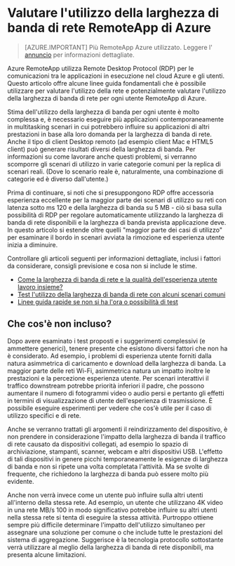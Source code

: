 
<properties 
    pageTitle="Valutare l'utilizzo della larghezza di banda di rete RemoteApp di Azure | Microsoft Azure"
    description="Informazioni sui requisiti di larghezza di banda di rete per le raccolte di Azure RemoteApp e aggiungere app."
    services="remoteapp"
    documentationCenter="" 
    authors="lizap" 
    manager="mbaldwin" />

<tags 
    ms.service="remoteapp" 
    ms.workload="compute" 
    ms.tgt_pltfrm="na" 
    ms.devlang="na" 
    ms.topic="article" 
    ms.date="08/15/2016" 
    ms.author="elizapo" />

# <a name="estimate-azure-remoteapp-network-bandwidth-usage"></a>Valutare l'utilizzo della larghezza di banda di rete RemoteApp di Azure 

> [AZURE.IMPORTANT]
> Più RemoteApp Azure utilizzato. Leggere l' [annuncio](https://go.microsoft.com/fwlink/?linkid=821148) per informazioni dettagliate.

Azure RemoteApp utilizza Remote Desktop Protocol (RDP) per le comunicazioni tra le applicazioni in esecuzione nel cloud Azure e gli utenti. Questo articolo offre alcune linee guida fondamentali che è possibile utilizzare per valutare l'utilizzo della rete e potenzialmente valutare l'utilizzo della larghezza di banda di rete per ogni utente RemoteApp di Azure.

Stima dell'utilizzo della larghezza di banda per ogni utente è molto complessa e, è necessario eseguire più applicazioni contemporaneamente in multitasking scenari in cui potrebbero influire su applicazioni di altri prestazioni in base alla loro domanda per la larghezza di banda di rete. Anche il tipo di client Desktop remoto (ad esempio client Mac e HTML5 client) può generare risultati diversi della larghezza di banda. Per informazioni su come lavorare anche questi problemi, si verranno scomporre gli scenari di utilizzo in varie categorie comuni per la replica di scenari reali. (Dove lo scenario reale è, naturalmente, una combinazione di categorie ed è diverso dall'utente.)

Prima di continuare, si noti che si presuppongono RDP offre accessoria esperienza eccellente per la maggior parte dei scenari di utilizzo su reti con latenza sotto ms 120 e della larghezza di banda su 5 MB - ciò si basa sulla possibilità di RDP per regolare automaticamente utilizzando la larghezza di banda di rete disponibili e la larghezza di banda prevista applicazione deve. In questo articolo si estende oltre quelli "maggior parte dei casi di utilizzo" per esaminare il bordo in scenari avviata la rimozione ed esperienza utente inizia a diminuire.

Controllare gli articoli seguenti per informazioni dettagliate, inclusi i fattori da considerare, consigli previsione e cosa non si include le stime.

- [Come la larghezza di banda di rete e la qualità dell'esperienza utente lavoro insieme?](remoteapp-bandwidthexperience.md)
- [Test l'utilizzo della larghezza di banda di rete con alcuni scenari comuni](remoteapp-bandwidthtests.md)
- [Linee guida rapide se non si ha l'ora o possibilità di test](remoteapp-bandwidthguidelines.md)


## <a name="what-are-we-not-including"></a>Che cos'è non incluso?

Dopo avere esaminato i test proposti e i suggerimenti complessivi (e ammettere generici), tenere presente che esistono diversi fattori che non ha è considerato. Ad esempio, i problemi di esperienza utente forniti dalla natura asimmetrica di caricamento e download della larghezza di banda. La maggior parte delle reti Wi-Fi, asimmetrica natura un impatto inoltre le prestazioni e la percezione esperienza utente. Per scenari interattivi il traffico downstream potrebbe priorità inferiori il padre, che possono aumentare il numero di fotogrammi video o audio persi e pertanto gli effetti in termini di visualizzazione di utente dell'esperienza di trasmissione. È possibile eseguire esperimenti per vedere che cos'è utile per il caso di utilizzo specifici e di rete.

Anche se verranno trattati gli argomenti il reindirizzamento del dispositivo, è non prendere in considerazione l'impatto della larghezza di banda il traffico di rete causato da dispositivi collegati, ad esempio lo spazio di archiviazione, stampanti, scanner, webcam e altri dispositivi USB. L'effetto di tali dispositivi in genere picchi temporaneamente le esigenze di larghezza di banda e non si ripete una volta completata l'attività. Ma se svolte di frequente, che richiedono la larghezza di banda può essere molto più evidente.

Anche non verrà invece come un utente può influire sulla altri utenti all'interno della stessa rete. Ad esempio, un utente che utilizzano 4K video in una rete MB/s 100 in modo significativo potrebbe influire su altri utenti nella stessa rete si tenta di eseguire la stessa attività. Purtroppo ottiene sempre più difficile determinare l'impatto dell'utilizzo simultaneo per assegnare una soluzione per comune o che include tutte le prestazioni del sistema di aggregazione. Suggerisce è la tecnologia protocollo sottostante verrà utilizzare al meglio della larghezza di banda di rete disponibili, ma presenta alcune limitazioni.